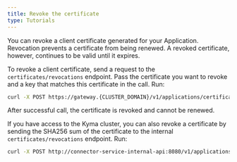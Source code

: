 ```yaml
---
title: Revoke the certificate
type: Tutorials
---
```


You can revoke a client certificate generated for your Application. Revocation prevents a certificate from being renewed. A revoked certificate, however, continues to be valid until it expires.

To revoke a client certificate, send a request to the `certificates/revocations` endpoint. Pass the certificate you want to revoke and a key that matches this certificate in the call. Run:
    
```bash
curl -X POST https://gateway.{CLUSTER_DOMAIN}/v1/applications/certificates/revocations --cert {CERT_TO_REVOKE} --key {CERT_TO_REVOKE_KEY} -k 
```
    
After successful call, the certificate is revoked and cannot be renewed.

If you have access to the Kyma cluster, you can also revoke a certificate by sending the SHA256 sum of the certificate to the internal `certificates/revocations` endpoint. Run:

```bash
curl -X POST http://connector-service-internal-api:8080/v1/applications/certificates/revocations -d '{hash: {CERT_TO_REVOKE_SHA256}}'
```
